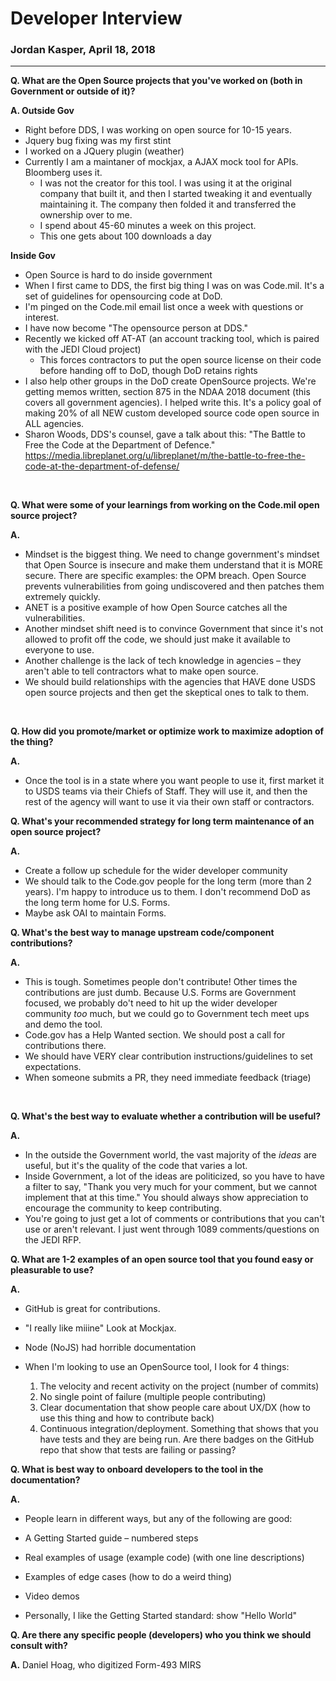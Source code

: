 # Developer Interview

### Jordan Kasper, April 18, 2018

---------------------


**Q. What are the Open Source projects that you've worked on (both in Government or outside of it)?**

**A.   Outside Gov**

- Right before DDS, I was working on open source for 10-15 years.
- Jquery bug fixing was my first stint
- I worked on a JQuery plugin (weather)
- Currently I am a maintaner of mockjax, a AJAX mock tool for APIs. Bloomberg uses it.
  - I was not the creator for this tool. I was using it at the original company that built it, and then I started tweaking it and eventually maintaining it. The company then folded it and transferred the ownership over to me.
  - I spend about 45-60 minutes a week on this project.
  - This one gets about 100 downloads a day

**Inside Gov**

- Open Source is hard to do inside government
- When I first came to DDS, the first big thing I was on was Code.mil. It's a set of guidelines for opensourcing code at DoD.
- I'm pinged on the Code.mil email list once a week with questions or interest.
- I have now become &quot;The opensource person at DDS.&quot;
- Recently we kicked off AT-AT (an account tracking tool, which is paired with the JEDI Cloud project)
  - This forces contractors to put the open source license on their code before handing off to DoD, though DoD retains rights
- I also help other groups in the DoD create OpenSource projects. We're getting memos written, section 875 in the NDAA 2018 document (this covers all government agencies). I helped write this. It's a policy goal of making 20% of all NEW custom developed source code open source in ALL agencies.
- Sharon Woods, DDS's counsel, gave a talk about this: "The Battle to Free the Code at the Department of Defence." https://media.libreplanet.org/u/libreplanet/m/the-battle-to-free-the-code-at-the-department-of-defense/

<br>

**Q. What were some of your learnings from working on the Code.mil open source project?**

**A.**

- Mindset is the biggest thing. We need to change government&#39;s mindset that Open Source is insecure and make them understand that it is MORE secure. There are specific examples: the OPM breach. Open Source prevents vulnerabilities from going undiscovered and then patches them extremely quickly.
- ANET is a positive example of how Open Source catches all the vulnerabilities.
- Another mindset shift need is to convince Government that since it's not allowed to profit off the code, we should just make it available to everyone to use.
- Another challenge is the lack of tech knowledge in agencies – they aren't able to tell contractors what to make open source.
- We should build relationships with the agencies that HAVE done USDS open source projects and then get the skeptical ones to talk to them.

<br>

**Q. How did you promote/market or optimize work to maximize adoption of the thing?**

**A.**

- Once the tool is in a state where you want people to use it, first market it to USDS teams via their Chiefs of Staff. They will use it, and then the rest of the agency will want to use it via their own staff or contractors.

**Q. What's your recommended strategy for long term maintenance of an open source project?**

**A.**

- Create a follow up schedule for the wider developer community
- We should talk to the Code.gov people for the long term (more than 2 years). I'm happy to introduce us to them. I don't recommend DoD as the long term home for U.S. Forms.
- Maybe ask OAI to maintain Forms.

**Q. What's the best way to manage upstream code/component contributions?**

**A.**

- This is tough. Sometimes people don't contribute! Other times the contributions are just dumb. Because U.S. Forms are Government focused, we probably do't need to hit up the wider developer community _too_ much, but we could go to Government tech meet ups and demo the tool.
- Code.gov has a Help Wanted section. We should post a call for contributions there.
- We should have VERY clear contribution instructions/guidelines to set expectations.
- When someone submits a PR, they need immediate feedback (triage)

<br>

**Q. What&#39;s the best way to evaluate whether a contribution will be useful?**

**A.**

- In the outside the Government world, the vast majority of the _ideas_ are useful, but it's the quality of the code that varies a lot.
- Inside Government, a lot of the ideas are politicized, so you have to have a filter to say, "Thank you very much for your comment, but we cannot implement that at this time." You should always show appreciation to encourage the community to keep contributing.
- You're going to just get a lot of comments or contributions that you can't use or aren't relevant. I just went through 1089 comments/questions on the JEDI RFP.

**Q. What are 1-2 examples of an open source tool that you found easy or pleasurable to use?**

**A.**

- GitHub is great for contributions.

- "I really like miiine" Look at Mockjax.
- Node (NoJS) had horrible documentation
- When I'm looking to use an OpenSource tool, I look for 4 things:
  1. The velocity and recent activity on the project (number of commits)
  2. No single point of failure (multiple people contributing)
  3. Clear documentation that show people care about UX/DX (how to use this thing and how to contribute back)
  4. Continuous integration/deployment. Something that shows that you have tests and they are being run. Are there badges on the GitHub repo that show that tests are failing or passing?

**Q. What is best way to onboard developers to the tool in the documentation?**

**A.**

- People learn in different ways, but any of the following are good:

- A Getting Started guide – numbered steps
- Real examples of usage (example code) (with one line descriptions)
- Examples of edge cases (how to do a weird thing)
- Video demos
- Personally, I like the Getting Started standard: show &quot;Hello World&quot;


**Q. Are there any specific people (developers) who you think we should consult with?**

**A.** Daniel Hoag, who digitized Form-493 MIRS
